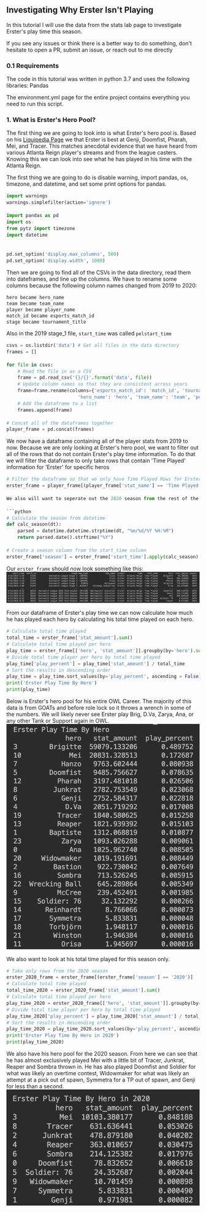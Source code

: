 ## Investigating Why Erster Isn't Playing

In this tutorial I will use the data from the stats lab page to investigate Erster's play time this season.

If you see any issues or think there is a better way to do something,
don't hesitate to open a PR, submit an issue, or reach out to me directly

### 0.1 Requirements
The code in this tutorial was written in python 3.7 and uses the following libraries:
Pandas

The environment.yml page for the entire project contains everything you need to run this script.

### 1. What is Erster's Hero Pool?

The first thing we are going to look into is what Erster's hero pool is. Based on his [Liquipedia Page](https://liquipedia.net/overwatch/Jeong_Joon) we that Erster is best at Genji, Doomfist, Pharah, Mei, and Tracer.
This matches anecdotal evidence that we have heard from various Atlanta Reign player's streams and from the league casters. Knowing this we can look into see what he has played in his time with the Atlanta Reign.

The first thing we are going to do is disable warning, import pandas, os, timezone, and datetime, and set some print options for pandas.


```python
import warnings
warnings.simplefilter(action='ignore')

import pandas as pd
import os
from pytz import timezone
import datetime


pd.set_option('display.max_columns', 500)
pd.set_option('display.width', 1000)
```

Then we are going to find all of the CSVs in the data directory, read them into dateframes, and line up the columns. We have to rename some columns because the following column names
changed from 2019 to 2020:
```
hero became hero_name
team became team_name
player became player_name
match_id became esports_match_id
stage became tournament_title
```
Also in the 2019 stage_1 file, `start_time` was called `pelstart_time`

```python
csvs = os.listdir('data') # Get all files in the data directory
frames = []

for file in csvs:
    # Read the file in as a CSV
    frame = pd.read_csv('{}/{}'.format('data', file))
    # Update column names so that they are consistent across years
    frame=frame.rename(columns={'esports_match_id': 'match_id', 'tournament_title': 'stage', 'player_name': 'player',
                          'hero_name': 'hero', 'team_name': 'team', 'pelstart_time': 'start_time'})
    # Add the dataframe to a list
    frames.append(frame)

# Concat all of the dataframes together
player_frame = pd.concat(frames)

```

We now have a dataframe containing all of the player stats from 2019 to now. Because we are only looking at Erster's hero pool, we want to filter out
all of the rows that do not contain Erster's play time information. To do that we will filter the dataframe to only take rows that contain 'Time Played' information for 'Erster' for specific heros

```python
# Filter the dataframe so that we only have Time Played Rows for Erster with specific heroes
erster_frame = player_frame[(player_frame['stat_name'] == 'Time Played') & (player_frame['player'] == 'Erster') & (player_frame['hero'] != 'All Heroes')]```

We also will want to seperate out the 2020 season from the rest of the data since this is the season where Erster has supposedly gone missing. To do that we will write a method to calculate the season from the match start time and store it as a column on the frame.

```python
# Calculate the season from datetime
def calc_season(dt):
    parsed = datetime.datetime.strptime(dt, "%m/%d/%Y %H:%M")
    return parsed.date().strftime("%Y")

# Create a season column from the start_time column
erster_frame['season'] = erster_frame['start_time'].apply(calc_season)
```

Our `erster_frame` should now look something like this:
![Erster Frame](screen_shots/erster_frame.png)

From our dataframe of Erster's play time we can now calculate how much he has played each hero by calculating his total time played on each hero.

```python
# Calculate total time played
total_time = erster_frame['stat_amount'].sum()
# Calculate total time played per hero
play_time = erster_frame[['hero', 'stat_amount']].groupby(by='hero').sum().reset_index()
# Divide total time player per hero by total time played
play_time['play_percent'] = play_time['stat_amount'] / total_time
# Sort the results in descending order
play_time = play_time.sort_values(by='play_percent', ascending = False)
print('Erster Play Time By Hero')
print(play_time)
```

Below is Erster's hero pool for his entire OWL Career. The majority of this data is from GOATs and
before role lock so it throws a wrench in some of the numbers. We will likely never see Erster play Brig, D.Va, Zarya, Ana, or any other Tank or Support again in OWL.  <br>
![Hero Pool](screen_shots/hero_pool.png)

We also want to look at his total time played for this season only.

```python
# Take only rows from the 2020 season
erster_2020_frame = erster_frame[(erster_frame['season'] == '2020')]
# Calculate total time played
total_time_2020 = erster_2020_frame['stat_amount'].sum()
# Calculate total time played per hero
play_time_2020 = erster_2020_frame[['hero', 'stat_amount']].groupby(by='hero').sum().reset_index()
# Divide total time player per hero by total time played
play_time_2020['play_percent'] = play_time_2020['stat_amount'] / total_time_2020
# Sort the results in descending order
play_time_2020 = play_time_2020.sort_values(by='play_percent', ascending = False)
print('Erster Play Time By Hero in 2020')
print(play_time_2020)
```

We also have his hero pool for the 2020 season. From here we can see that he has almost exclusively played Mei with a little bit of Tracer, Junkrat, Reaper and Sombra thrown in.
He has also played Doomfist and Soldier for what was likely an overtime contest, Widowmaker for what was likely an attempt at a pick out of spawn, Symmetra for a TP out of spawn, and Genji for less than a second.  <br>
![Hero Pool](screen_shots/hero_pool_2020.png)

